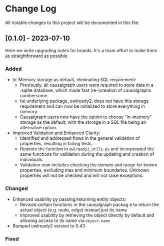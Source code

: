 
# Change Log

All notable changes to this project will be documented in this file.
 
## [0.1.0] - 2023-07-10
 
Here we write upgrading notes for brands. It's a team effort to make them as
straightforward as possible.
 
### Added

- In-Memory storage as default, eliminating SQL requirement:
    - Previously, all causalgraph users were required to store data in a .sqlite database, which made fast (re-)creation of causalgraphs cumbersome.
    - he underlying package, owlready2, does not have this storage requirement and can now be initialized to store everything in memory.
    - Causalgraph users now have the option to choose "in-memory" storage as the default, with the storage in a SQL file being an alternative option.
- Improved Validation and Enhanced Clarity:
    - Identified and addressed flaws in the general validation of properties, resulting in failing tests.
    - Rewrote the function in `owlready2_utils.py` and incorporated the same functions for validation during the updating and creation of individuals.
    - Validation now includes checking the domain and range for known properties, excluding max and minimum boundaries. Unknown properties will not be checked and will not raise exceptions.

### Changed

- Enhanced usability py passing/returning entity objects:
    - Revised certain functions in the causalgraph packag e to return the actual object (e.g. node, edge) instead just its name
    - Improved usability by retrieving the object directly by default and allowing access to its name via `object.name`
- Bumped owlready2 version to 0.43

### Fixed


